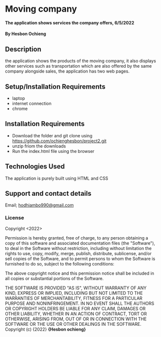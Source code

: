 # Moving company
#### The application shows services the company  offers, 6/5/2022
#### By **Hesbon Ochieng**
## Description
the application shows the products of the moving company, it also displays other services such as transportation which are also offered by the same company alongside sales, the application has two web pages.
## Setup/Installation Requirements
* laptop
* internet connection
* chrome
## Installation Requirements
* Download the folder and git clone using https://github.com/ochienghesbon/project2.git
* unzip friom the downloads
* Run the index.html file using the browser
## Technologies Used
The application is purely built using HTML and CSS
## Support and contact details
Email; hodhiambo990@gmail.com
### License
Copyright <2022> <Hesbon Ochieng>

Permission is hereby granted, free of charge, to any person obtaining a copy of this software and associated documentation files (the "Software"), to deal in the Software without restriction, including without limitation the rights to use, copy, modify, merge, publish, distribute, sublicense, and/or sell copies of the Software, and to permit persons to whom the Software is furnished to do so, subject to the following conditions:

The above copyright notice and this permission notice shall be included in all copies or substantial portions of the Software.

THE SOFTWARE IS PROVIDED "AS IS", WITHOUT WARRANTY OF ANY KIND, EXPRESS OR IMPLIED, INCLUDING BUT NOT LIMITED TO THE WARRANTIES OF MERCHANTABILITY, FITNESS FOR A PARTICULAR PURPOSE AND NONINFRINGEMENT. IN NO EVENT SHALL THE AUTHORS OR COPYRIGHT HOLDERS BE LIABLE FOR ANY CLAIM, DAMAGES OR OTHER LIABILITY, WHETHER IN AN ACTION OF CONTRACT, TORT OR OTHERWISE, ARISING FROM, OUT OF OR IN CONNECTION WITH THE SOFTWARE OR THE USE OR OTHER DEALINGS IN THE SOFTWARE.
Copyright (c) {2022} **{Hesbon ochieng}**